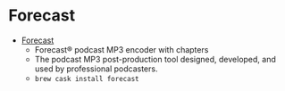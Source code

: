 # Forecast
- [Forecast](https://overcast.fm/forecast)
  -  Forecast® podcast MP3 encoder with chapters
  - The podcast MP3 post-production tool designed, developed, and used by professional podcasters.
  - `brew cask install forecast`
